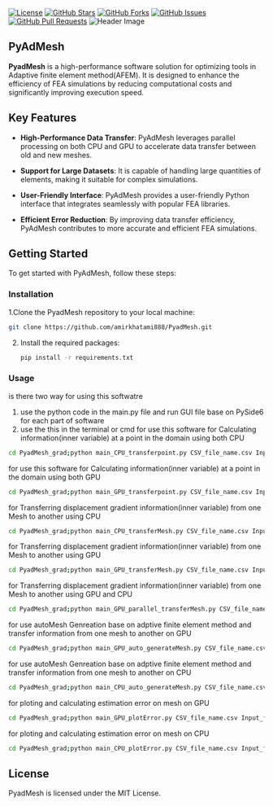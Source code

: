 

[![License](https://img.shields.io/badge/License-MIT-blue.svg)](LICENSE)
[![GitHub Stars](https://img.shields.io/github/stars/amirkhatami888/PyadMesh)](https://github.com/amirkhatami888/PyadMesh/stargazers)
[![GitHub Forks](https://img.shields.io/github/forks/amirkhatami888/PyadMesh)](https://github.com/amirkhatami888/PyadMesh/network/members)
[![GitHub Issues](https://img.shields.io/github/issues/amirkhatami888/PyadMesh)](https://github.com/amirkhatami888/PyadMesh/issues)
[![GitHub Pull Requests](https://img.shields.io/github/issues-pr/amirkhatami888/PyadMesh)](https://github.com/amirkhatami888/PyadMesh/pulls)
![Header Image](https://PyadMesh.ir/pyadaptimesh.svg)


## PyAdMesh

**PyadMesh** is a high-performance software solution for optimizing tools in  Adaptive finite element method(AFEM). It is designed to enhance the efficiency of FEA simulations by reducing computational costs and significantly improving execution speed.

## Key Features

- **High-Performance Data Transfer**: PyAdMesh leverages parallel processing on both CPU and GPU to accelerate data transfer between old and new meshes.

- **Support for Large Datasets**: It is capable of handling large quantities of elements, making it suitable for complex simulations.

- **User-Friendly Interface**: PyAdMesh provides a user-friendly Python interface that integrates seamlessly with popular FEA libraries.

- **Efficient Error Reduction**: By improving data transfer efficiency, PyAdMesh contributes to more accurate and efficient FEA simulations.

## Getting Started

To get started with PyAdMesh, follow these steps:

### Installation

 1.Clone the PyadMesh repository to your local machine:

   ```sh
   git clone https://github.com/amirkhatami888/PyadMesh.git

   ```
2. Install the required packages:

   ```sh
   pip install -r requirements.txt
   ```  

### Usage

is there two  way for using this softwatre 
1. use the python code in the main.py file and run GUI file base on PySide6 for each part of software 
2. use the this in the terminal or cmd
for use this software for Calculating information(inner variable) at a point in the domain using both CPU 
```sh
cd PyadMesh_grad;python main_CPU_transferpoint.py CSV_file_name.csv Input_file_name.inp X Y
```
for use this software for Calculating information(inner variable) at a point in the domain using both GPU 
```sh
cd PyadMesh_grad;python main_GPU_transferpoint.py CSV_file_name.csv Input_file_name.inp X Y
```
for Transferring displacement gradient information(inner variable) from one Mesh to another using CPU
```sh
cd PyadMesh_grad;python main_CPU_transferMesh.py CSV_file_name.csv Input_file_name.inp datFile_name.dat save_directory 
```
for Transferring displacement gradient information(inner variable) from one Mesh to another using GPU
```sh
cd PyadMesh_grad;python main_GPU_transferMesh.py CSV_file_name.csv Input_file_name.inp datFile_name.dat save_directory thread_x thread_y
```
for Transferring displacement gradient information(inner variable) from one Mesh to another using GPU and CPU
```sh
cd PyadMesh_grad;python main_GPU_parallel_transferMesh.py CSV_file_name.csv Input_file_name.inp datFile_name.dat save_directory thread_x thread_y number_of_core_for_CPU
```
for use autoMesh Genreation base on adptive finite element method and transfer information from one mesh to another on GPU
```sh
cd PyadMesh_grad;python main_GPU_auto_generateMesh.py CSV_file_name.csv Input_file_name.inp IGES_file_name.igs save_directory  max_iteration_number ratio_selection
```
for use autoMesh Genreation base on adptive finite element method and transfer information from one mesh to another on CPU
```sh
cd PyadMesh_grad;python main_CPU_auto_generateMesh.py CSV_file_name.csv Input_file_name.inp IGES_file_name.igs save_directory  max_iteration_number ratio_selection
```
for ploting and calculating estimation error on mesh on GPU
```sh
cd PyadMesh_grad;python main_GPU_plotError.py CSV_file_name.csv Input_file_name.inp save_directory
```
for ploting and calculating estimation error on mesh on CPU
```sh
cd PyadMesh_grad;python main_CPU_plotError.py CSV_file_name.csv Input_file_name.inp save_directory
```

## License
PyadMesh is licensed under the MIT License.

